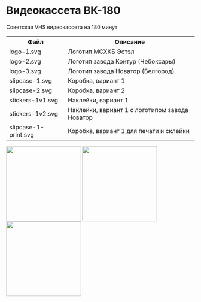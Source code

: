# Видеокассета ВК-180
Советская VHS видеокассета на 180 минут

<table>
  <tr>
    <th>Файл</th>
    <th>Описание</th>
  </tr>
  <tr>
    <td>logo-1.svg</td>
    <td>Логотип МСХКБ Эстэл</td>
  </tr>
  <tr>
    <td>logo-2.svg</td>
    <td>Логотип завода Контур (Чебоксары)</td>
  </tr>
  <tr>
    <td>logo-3.svg</td>
    <td>Логотип завода Новатор (Белгород)</td>
  </tr>
  <tr>
    <td>slipcase-1.svg</td>
    <td>Коробка, вариант 1</td>
  </tr>
  <tr>
    <td>slipcase-2.svg</td>
    <td>Коробка, вариант 2</td>
  </tr>
  <tr>
    <td>stickers-1v1.svg</td>
    <td>Наклейки, вариант 1</td>
  </tr>
  <tr>
    <td>stickers-1v2.svg</td>
    <td>Наклейки, вариант 1 c логотипом завода Новатор</td>
  </tr>
  <tr>
    <td>slipcase-1-print.svg</td>
    <td>Коробка, вариант 1 для печати и склейки</td>
  </tr>
</table>

<img align="left" width="200" src="https://raw.githubusercontent.com/fire0shadow/VK180/master/slipcase-1.png">
<img align="left" width="200" src="https://raw.githubusercontent.com/fire0shadow/VK180/master/slipcase-2.png">
<img align="left" width="200" src="https://raw.githubusercontent.com/fire0shadow/VK180/master/stickers-1v1.png">
